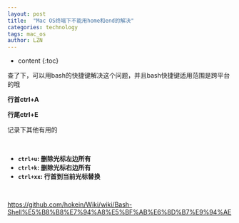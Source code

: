 ```yaml
---
layout: post
title:  "Mac OS终端下不能用home和end的解决" 
categories: technology
tags: mac_os
author: LZN
---
```


* content
{:toc}

查了下，可以用bash的快捷键解决这个问题，并且bash快捷键适用范围是跨平台的哦

<strong>行首ctrl+A</strong>

<strong>行尾ctrl+E</strong>

记录下其他有用的<span id="transmark" style="display: none; width: 0px; height: 0px;"></span>

&nbsp;
<ul>
	<li><strong><code>ctrl+u</code>: 删除光标左边所有</strong></li>
	<li><strong><code>ctrl+k</code>: 删除光标右边所有</strong></li>
	<li><strong><code>ctrl+xx</code>: 行首到当前光标替换</strong></li>
</ul>
&nbsp;

https://github.com/hokein/Wiki/wiki/Bash-Shell%E5%B8%B8%E7%94%A8%E5%BF%AB%E6%8D%B7%E9%94%AE
